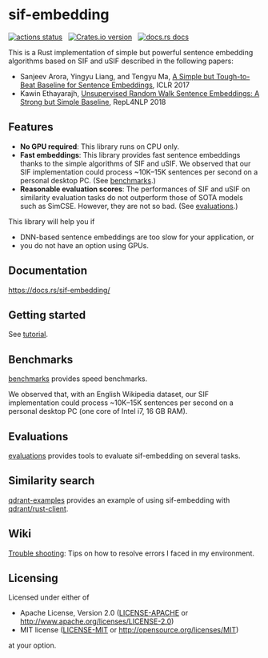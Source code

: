 # sif-embedding

<p align="left">
  <a href="https://github.com/kampersanda/sif-embedding/actions/workflows/rust.yml?query=branch%3Amain"><img src="https://img.shields.io/github/actions/workflow/status/kampersanda/sif-embedding/rust.yml?branch=main&style=flat-square" alt="actions status" /></a>
  &nbsp;
  <a href="https://crates.io/crates/sif-embedding"><img src="https://img.shields.io/crates/v/sif-embedding.svg?style=flat-square" alt="Crates.io version" /></a>
  &nbsp;
  <a href="https://docs.rs/sif-embedding"><img src="https://img.shields.io/badge/docs-latest-blue.svg?style=flat-square" alt="docs.rs docs" /></a>
</p>

This is a Rust implementation of simple but powerful sentence embedding algorithms based on
SIF and uSIF described in the following papers:

 - Sanjeev Arora, Yingyu Liang, and Tengyu Ma,
   [A Simple but Tough-to-Beat Baseline for Sentence Embeddings](https://openreview.net/forum?id=SyK00v5xx),
   ICLR 2017
 - Kawin Ethayarajh,
   [Unsupervised Random Walk Sentence Embeddings: A Strong but Simple Baseline](https://aclanthology.org/W18-3012/),
   RepL4NLP 2018

## Features

 - **No GPU required**: This library runs on CPU only.
 - **Fast embeddings**: This library provides fast sentence embeddings thanks to the simple algorithms of SIF and uSIF. We observed that our SIF implementation could process ~10K–15K sentences per second on a personal desktop PC. (See [benchmarks](./benchmarks/).)
 - **Reasonable evaluation scores**: The performances of SIF and uSIF on similarity evaluation tasks do not outperform those of SOTA models such as SimCSE. However, they are not so bad. (See [evaluations](./evaluations/).)

This library will help you if

 - DNN-based sentence embeddings are too slow for your application, or
 - you do not have an option using GPUs.

## Documentation

https://docs.rs/sif-embedding/

## Getting started

See [tutorial](./tutorial).

## Benchmarks

[benchmarks](./benchmarks/) provides speed benchmarks.

We observed that, with an English Wikipedia dataset,
our SIF implementation could process ~10K–15K sentences per second
on a personal desktop PC (one core of Intel i7, 16 GB RAM).

## Evaluations

[evaluations](./evaluations/) provides tools to evaluate sif-embedding on several tasks.

## Similarity search

[qdrant-examples](./qdrant-examples/) provides an example of using sif-embedding with [qdrant/rust-client](https://github.com/qdrant/rust-client).

## Wiki

[Trouble shooting](https://github.com/kampersanda/sif-embedding/wiki/Trouble-shooting): Tips on how to resolve errors I faced in my environment.

## Licensing

Licensed under either of

 * Apache License, Version 2.0
   ([LICENSE-APACHE](LICENSE-APACHE) or http://www.apache.org/licenses/LICENSE-2.0)
 * MIT license
   ([LICENSE-MIT](LICENSE-MIT) or http://opensource.org/licenses/MIT)

at your option.
